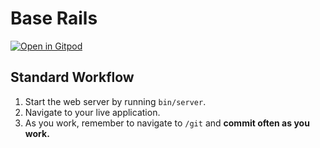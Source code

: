 # Base Rails

[![Open in Gitpod](https://gitpod.io/button/open-in-gitpod.svg)](https://github.com/andrewscottcohen/meeting_board)

## Standard Workflow

 1. Start the web server by running `bin/server`.
 1. Navigate to your live application.
 1. As you work, remember to navigate to `/git` and **commit often as you work.**
